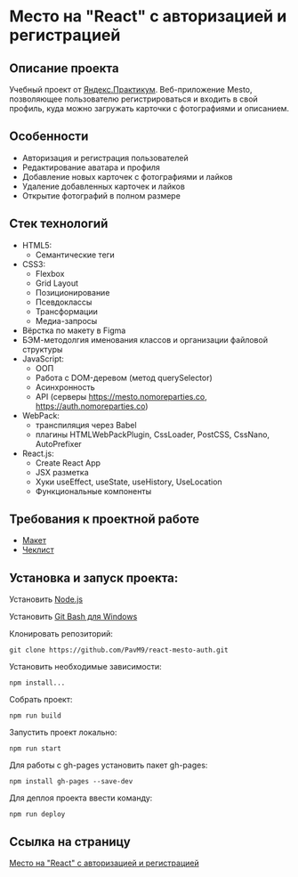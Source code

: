 # Место на "React" с авторизацией и регистрацией

## Описание проекта
Учебный проект от [Яндекс.Практикум](https://practicum.yandex.ru/web/). Веб-приложение Mesto, позволяющее пользователю регистрироваться и входить в свой профиль, куда можно загружать карточки с фотографиями и описанием.

## Особенности
* Авторизация и регистрация пользователей
* Редактирование аватара и профиля
* Добавление новых карточек с фотографиями и лайков
* Удаление добавленных карточек и лайков
* Открытие фотографий в полном размере


## Стек технологий
* HTML5:
  - Семантические теги
* CSS3:
  - Flexbox
  - Grid Layout
  - Позиционирование
  - Псевдоклассы
  - Трансформации
  - Медиа-запросы
* Вёрстка по макету в Figma
* БЭМ-методолгия именования классов и организации файловой структуры
* JavaScript:
  - ООП
  - Работа с DOM-деревом (метод querySelector)
  - Асинхронность
  - API (серверы https://mesto.nomoreparties.co, https://auth.nomoreparties.co)
* WebPack:
  - транспиляция через Babel
  - плагины HTMLWebPackPlugin, CssLoader, PostCSS, CssNano, AutoPrefixer
* React.js:
  - Create React App
  - JSX разметка
  - Хуки useEffect, useState, useHistory, UseLocation
  - Функциональные компоненты

## Требования к проектной работе
* [Макет](https://www.figma.com/file/5H3gsn5lIGPwzBPby9jAOo/Sprint-14-RU?node-id=0%3A1)
* [Чеклист](https://code.s3.yandex.net/web-developer/checklists-pdf/new-program/checklist-12.pdf)

## Установка и запуск проекта:
Установить [Node.js](https://nodejs.org/en/download/)

Установить [Git Bash для Windows](https://gitforwindows.org/)

Клонировать репозиторий:

    git clone https://github.com/PavM9/react-mesto-auth.git

Установить необходимые зависимости:

    npm install...

Собрать проект:

    npm run build

Запустить проект локально:

    npm run start

Для работы с gh-pages установить пакет gh-pages:

    npm install gh-pages --save-dev

Для деплоя проекта ввести команду:

    npm run deploy


## Ссылка на страницу
[Место на "React" с авторизацией и регистрацией](http://pavm9.github.io/react-mesto-auth/)


